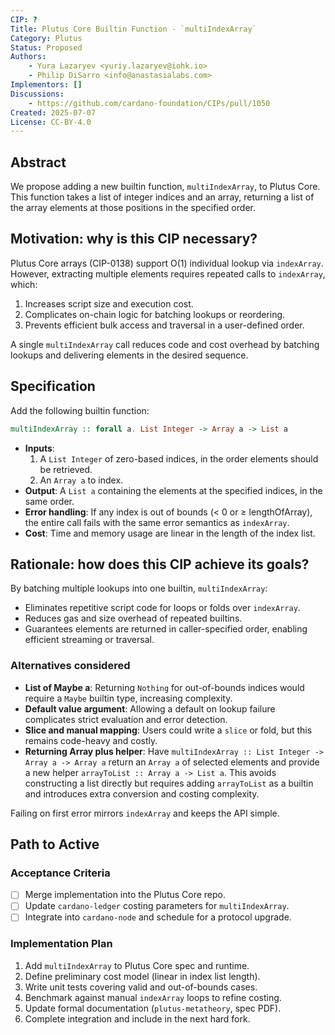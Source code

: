 ```yaml
---
CIP: ?
Title: Plutus Core Builtin Function - `multiIndexArray`
Category: Plutus
Status: Proposed
Authors:
    - Yura Lazaryev <yuriy.lazaryev@iohk.io>
    - Philip DiSarro <info@anastasialabs.com>
Implementors: []
Discussions:
    - https://github.com/cardano-foundation/CIPs/pull/1050
Created: 2025-07-07
License: CC-BY-4.0
---
```


## Abstract

We propose adding a new builtin function, `multiIndexArray`, to Plutus Core. This function takes a list of integer indices and an array, returning a list of the array elements at those positions in the specified order.

## Motivation: why is this CIP necessary?

Plutus Core arrays (CIP-0138) support O(1) individual lookup via `indexArray`. However, extracting multiple elements requires repeated calls to `indexArray`, which:

1. Increases script size and execution cost.
2. Complicates on-chain logic for batching lookups or reordering.
3. Prevents efficient bulk access and traversal in a user-defined order.

A single `multiIndexArray` call reduces code and cost overhead by batching lookups and delivering elements in the desired sequence.

## Specification

Add the following builtin function:

```haskell
multiIndexArray :: forall a. List Integer -> Array a -> List a
```

- **Inputs**:
  1. A `List Integer` of zero-based indices, in the order elements should be retrieved.
  2. An `Array a` to index.
- **Output**: A `List a` containing the elements at the specified indices, in the same order.
- **Error handling**: If any index is out of bounds (< 0 or ≥ lengthOfArray), the entire call fails with the same error semantics as `indexArray`.
- **Cost**: Time and memory usage are linear in the length of the index list.

## Rationale: how does this CIP achieve its goals?

By batching multiple lookups into one builtin, `multiIndexArray`:

- Eliminates repetitive script code for loops or folds over `indexArray`.
- Reduces gas and size overhead of repeated builtins.
- Guarantees elements are returned in caller-specified order, enabling efficient streaming or traversal.

### Alternatives considered

- **List of Maybe a**: Returning `Nothing` for out-of-bounds indices would require a `Maybe` builtin type, increasing complexity.
- **Default value argument**: Allowing a default on lookup failure complicates strict evaluation and error detection.
- **Slice and manual mapping**: Users could write a `slice` or fold, but this remains code-heavy and costly.
- **Returning Array plus helper**: Have `multiIndexArray :: List Integer -> Array a -> Array a` return an `Array a` of selected elements and provide a new helper `arrayToList :: Array a -> List a`. This avoids constructing a list directly but requires adding `arrayToList` as a builtin and introduces extra conversion and costing complexity.

Failing on first error mirrors `indexArray` and keeps the API simple.

## Path to Active

### Acceptance Criteria

- [ ] Merge implementation into the Plutus Core repo.
- [ ] Update `cardano-ledger` costing parameters for `multiIndexArray`.
- [ ] Integrate into `cardano-node` and schedule for a protocol upgrade.

### Implementation Plan

1. Add `multiIndexArray` to Plutus Core spec and runtime.
2. Define preliminary cost model (linear in index list length).
3. Write unit tests covering valid and out-of-bounds cases.
4. Benchmark against manual `indexArray` loops to refine costing.
5. Update formal documentation (`plutus-metatheory`, spec PDF).
6. Complete integration and include in the next hard fork.
